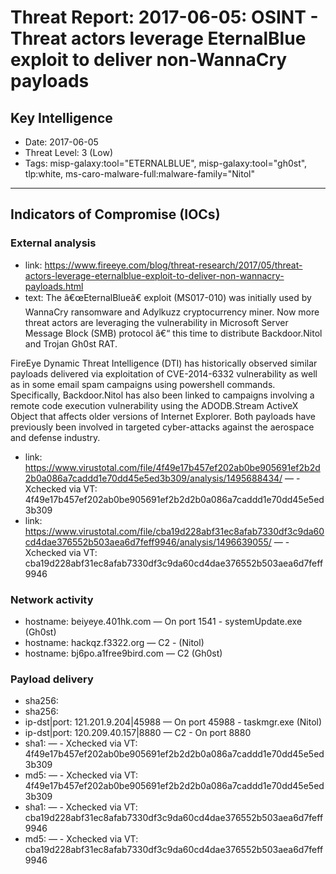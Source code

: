 # Threat Report: 2017-06-05: OSINT - Threat actors leverage EternalBlue exploit to deliver non-WannaCry payloads


## Key Intelligence
* Date: 2017-06-05
* Threat Level: 3 (Low)
* Tags: misp-galaxy:tool="ETERNALBLUE", misp-galaxy:tool="gh0st", tlp:white, ms-caro-malware-full:malware-family="Nitol"

---

## Indicators of Compromise (IOCs)
### External analysis
* link: https://www.fireeye.com/blog/threat-research/2017/05/threat-actors-leverage-eternalblue-exploit-to-deliver-non-wannacry-payloads.html
* text: The â€œEternalBlueâ€ exploit (MS017-010) was initially used by WannaCry ransomware and Adylkuzz cryptocurrency miner. Now more threat actors are leveraging the vulnerability in Microsoft Server Message Block (SMB) protocol â€“ this time to distribute Backdoor.Nitol and Trojan Gh0st RAT.

FireEye Dynamic Threat Intelligence (DTI) has historically observed similar payloads delivered via exploitation of CVE-2014-6332 vulnerability as well as in some email spam campaigns using powershell commands. Specifically, Backdoor.Nitol has also been linked to campaigns involving a remote code execution vulnerability using the ADODB.Stream ActiveX Object that affects older versions of Internet Explorer. Both payloads have previously been involved in targeted cyber-attacks against the aerospace and defense industry.
* link: https://www.virustotal.com/file/4f49e17b457ef202ab0be905691ef2b2d2b0a086a7caddd1e70dd45e5ed3b309/analysis/1495688434/ — - Xchecked via VT: 4f49e17b457ef202ab0be905691ef2b2d2b0a086a7caddd1e70dd45e5ed3b309
* link: https://www.virustotal.com/file/cba19d228abf31ec8afab7330df3c9da60cd4dae376552b503aea6d7feff9946/analysis/1496639055/ — - Xchecked via VT: cba19d228abf31ec8afab7330df3c9da60cd4dae376552b503aea6d7feff9946

### Network activity
* hostname: beiyeye.401hk.com — On port 1541 - systemUpdate.exe (Gh0st)
* hostname: hackqz.f3322.org — C2 - (Nitol)
* hostname: bj6po.a1free9bird.com — C2 (Gh0st)

### Payload delivery
* sha256: <sha256>
* sha256: <sha256>
* ip-dst|port: 121.201.9.204|45988 — On port 45988 -  taskmgr.exe  (Nitol)
* ip-dst|port: 120.209.40.157|8880 — C2 - On port 8880
* sha1: <sha1> — - Xchecked via VT: 4f49e17b457ef202ab0be905691ef2b2d2b0a086a7caddd1e70dd45e5ed3b309
* md5: <md5> — - Xchecked via VT: 4f49e17b457ef202ab0be905691ef2b2d2b0a086a7caddd1e70dd45e5ed3b309
* sha1: <sha1> — - Xchecked via VT: cba19d228abf31ec8afab7330df3c9da60cd4dae376552b503aea6d7feff9946
* md5: <md5> — - Xchecked via VT: cba19d228abf31ec8afab7330df3c9da60cd4dae376552b503aea6d7feff9946
